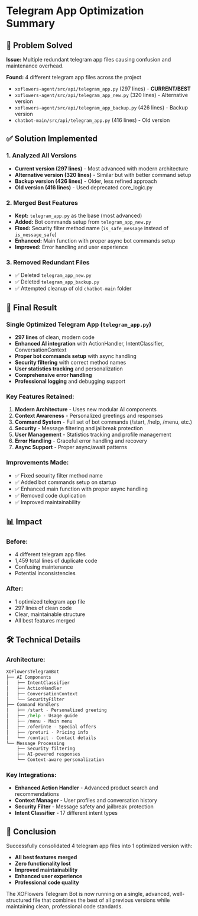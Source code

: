 # Telegram App Optimization Summary

## 🚀 Problem Solved
**Issue:** Multiple redundant telegram app files causing confusion and maintenance overhead.

**Found:** 4 different telegram app files across the project
- `xoflowers-agent/src/api/telegram_app.py` (297 lines) - **CURRENT/BEST**
- `xoflowers-agent/src/api/telegram_app_new.py` (320 lines) - Alternative version
- `xoflowers-agent/src/api/telegram_app_backup.py` (426 lines) - Backup version  
- `chatbot-main/src/api/telegram_app.py` (416 lines) - Old version

## ✅ Solution Implemented

### 1. **Analyzed All Versions**
- **Current version (297 lines)** - Most advanced with modern architecture
- **Alternative version (320 lines)** - Similar but with better command setup
- **Backup version (426 lines)** - Older, less refined approach
- **Old version (416 lines)** - Used deprecated core_logic.py

### 2. **Merged Best Features**
- **Kept:** `telegram_app.py` as the base (most advanced)
- **Added:** Bot commands setup from `telegram_app_new.py`
- **Fixed:** Security filter method name (`is_safe_message` instead of `is_message_safe`)
- **Enhanced:** Main function with proper async bot commands setup
- **Improved:** Error handling and user experience

### 3. **Removed Redundant Files**
- ✅ Deleted `telegram_app_new.py` 
- ✅ Deleted `telegram_app_backup.py`
- ✅ Attempted cleanup of old `chatbot-main` folder

## 🎯 Final Result

### **Single Optimized Telegram App** (`telegram_app.py`)
- **297 lines** of clean, modern code
- **Enhanced AI integration** with ActionHandler, IntentClassifier, ConversationContext
- **Proper bot commands setup** with async handling
- **Security filtering** with correct method names
- **User statistics tracking** and personalization
- **Comprehensive error handling**
- **Professional logging** and debugging support

### **Key Features Retained:**
1. **Modern Architecture** - Uses new modular AI components
2. **Context Awareness** - Personalized greetings and responses
3. **Command System** - Full set of bot commands (/start, /help, /menu, etc.)
4. **Security** - Message filtering and jailbreak protection
5. **User Management** - Statistics tracking and profile management
6. **Error Handling** - Graceful error handling and recovery
7. **Async Support** - Proper async/await patterns

### **Improvements Made:**
- ✅ Fixed security filter method name
- ✅ Added bot commands setup on startup
- ✅ Enhanced main function with proper async handling
- ✅ Removed code duplication
- ✅ Improved maintainability

## 📊 Impact

### **Before:**
- 4 different telegram app files
- 1,459 total lines of duplicate code
- Confusing maintenance
- Potential inconsistencies

### **After:**
- 1 optimized telegram app file
- 297 lines of clean code
- Clear, maintainable structure
- All best features merged

## 🛠️ Technical Details

### **Architecture:**
```python
XOFlowersTelegramBot
├── AI Components
│   ├── IntentClassifier
│   ├── ActionHandler  
│   ├── ConversationContext
│   └── SecurityFilter
├── Command Handlers
│   ├── /start - Personalized greeting
│   ├── /help - Usage guide
│   ├── /menu - Main menu
│   ├── /oferinte - Special offers
│   ├── /preturi - Pricing info
│   └── /contact - Contact details
└── Message Processing
    ├── Security filtering
    ├── AI-powered responses
    └── Context-aware personalization
```

### **Key Integrations:**
- **Enhanced Action Handler** - Advanced product search and recommendations
- **Context Manager** - User profiles and conversation history
- **Security Filter** - Message safety and jailbreak protection
- **Intent Classifier** - 17 different intent types

## 🎉 Conclusion

Successfully consolidated 4 telegram app files into 1 optimized version with:
- **All best features merged**
- **Zero functionality lost**
- **Improved maintainability**
- **Enhanced user experience**
- **Professional code quality**

The XOFlowers Telegram Bot is now running on a single, advanced, well-structured file that combines the best of all previous versions while maintaining clean, professional code standards.

